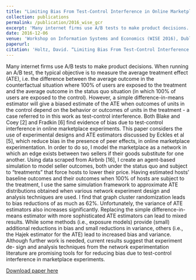 ```yaml
---
title: "Limiting Bias From Test-Control Interference in Online Marketplace Experiments"
collection: publications
permalink: /publication/2016_wise_gcr
excerpt: 'Many internet firms use A/B tests to make product decisions. When running an A/B test, the typical objective is to measure the average treatment effect (ATE), i.e. the difference between the average outcome in the counterfactual situation where 100% of users are exposed to the treatment and the average outcome in the status quo situation (in which 100% of users are exposed to the control). However, a simple difference-in-means estimator will give a biased estimate of the ATE when outcomes of units in the control depend on the behavior or outcomes of units in the treatment - a case referred to in this work as test-control interference. Both Blake and Coey [2] and Fradkin [6] find evidence of bias due to test-control interference in online marketplace experiments. This paper considers the use of experimental designs and ATE estimators discussed by Eckles et al [5], which reduce bias in the presence of peer effects, in online marketplace experimentation. In order to do so, I model the marketplace as a network in which an edge exists between two sellers if their goods substitute for one another. Using data scraped from Airbnb [16], I create an agent-based simulation to model seller outcomes, both under the status quo and subject to “treatments” that force hosts to lower their price. Having estimated hosts’ baseline outcomes and their outcomes when 100% of hosts are subject to the treatment, I use the same simulation framework to approximate ATE distributions obtained when various network experiment design and analysis techniques are used. I find that graph cluster randomization leads to bias reductions of as much as 62%. Unfortunately, the variance of ATE estimators also increases significantly. Replacing the simple difference-in-means estimator with more sophisticated ATE estimators can lead to mixed results. While some methods (i.e., exposure models) provide (small) additional reductions in bias and small reductions in variance, others (i.e., the Hajek estimator for the ATE) lead to increased bias and variance. Although further work is needed, current results suggest that experiment de- sign and analysis techniques from the network experimentation literature are promising tools for for reducing bias due to test-control interference in marketplace experiments.'
date: 2016-12-06
venue: 'Workshop on Information Systems and Economics (WISE 2016), Dublin, Ireland.'
paperurl: 
citation: 'Holtz, David. “Limiting Bias From Test-Control Interference in Online Marketplace Experiments.” Workshop on Information Systems and Economics (WISE 2016), Dublin, Ireland. 2016.'
---
```

Many internet firms use A/B tests to make product decisions. When running an A/B test, the typical objective is to measure the average treatment effect (ATE), i.e. the difference between the average outcome in the counterfactual situation where 100% of users are exposed to the treatment and the average outcome in the status quo situation (in which 100% of users are exposed to the control). However, a simple difference-in-means estimator will give a biased estimate of the ATE when outcomes of units in the control depend on the behavior or outcomes of units in the treatment - a case referred to in this work as test-control interference. Both Blake and Coey [2] and Fradkin [6] find evidence of bias due to test-control interference in online marketplace experiments. This paper considers the use of experimental designs and ATE estimators discussed by Eckles et al [5], which reduce bias in the presence of peer effects, in online marketplace experimentation. In order to do so, I model the marketplace as a network in which an edge exists between two sellers if their goods substitute for one another. Using data scraped from Airbnb [16], I create an agent-based simulation to model seller outcomes, both under the status quo and subject to “treatments” that force hosts to lower their price. Having estimated hosts’ baseline outcomes and their outcomes when 100% of hosts are subject to the treatment, I use the same simulation framework to approximate ATE distributions obtained when various network experiment design and analysis techniques are used. I find that graph cluster randomization leads to bias reductions of as much as 62%. Unfortunately, the variance of ATE estimators also increases significantly. Replacing the simple difference-in-means estimator with more sophisticated ATE estimators can lead to mixed results. While some methods (i.e., exposure models) provide (small) additional reductions in bias and small reductions in variance, others (i.e., the Hajek estimator for the ATE) lead to increased bias and variance. Although further work is needed, current results suggest that experiment de- sign and analysis techniques from the network experimentation literature are promising tools for for reducing bias due to test-control interference in marketplace experiments.

[Download paper here](https://daveholtz.github.io/files/Holtz_WISE_Manuscript.pdf)
